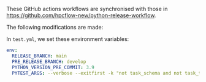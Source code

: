 These GitHub actions workflows are synchronised with those in https://github.com/hpcflow-new/python-release-workflow.

The following modifications are made:

In `test.yml`, we set these environment variables:

```yaml
env:
  RELEASE_BRANCH: main
  PRE_RELEASE_BRANCH: develop
  PYTHON_VERSION_PRE_COMMIT: 3.9
  PYTEST_ARGS: --verbose --exitfirst -k "not task_schema and not task_template and not resolve_elements and not input_value and not action"
```
